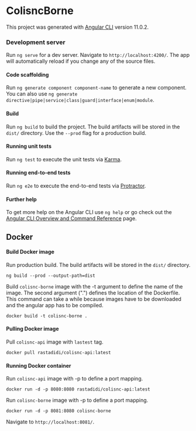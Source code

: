 # ColisncBorne
This project was generated with [Angular CLI](https://github.com/angular/angular-cli) version 11.0.2.

### Development server
Run `ng serve` for a dev server. Navigate to `http://localhost:4200/`. The app will automatically reload if you change any of the source files.

#### Code scaffolding
Run `ng generate component component-name` to generate a new component. You can also use `ng generate directive|pipe|service|class|guard|interface|enum|module`.

#### Build
Run `ng build` to build the project. The build artifacts will be stored in the `dist/` directory. Use the `--prod` flag for a production build.

#### Running unit tests
Run `ng test` to execute the unit tests via [Karma](https://karma-runner.github.io).

#### Running end-to-end tests
Run `ng e2e` to execute the end-to-end tests via [Protractor](http://www.protractortest.org/).

#### Further help
To get more help on the Angular CLI use `ng help` or go check out the [Angular CLI Overview and Command Reference](https://angular.io/cli) page.

## Docker

#### Build Docker image
Run production build. The build artifacts will be stored in the `dist/` directory.
```
ng build --prod --output-path=dist
``` 

Build `colisnc-borne` image with the -t argument to define the name of the image. 
The second argument (".") defines the location of the Dockerfile. 
This command can take a while because images have to be downloaded and the angular app has to be compiled.
```
docker build -t colisnc-borne .
```
#### Pulling Docker image
Pull `colisnc-api` image with `lastest` tag.
```
docker pull rastadidi/colisnc-api:latest
``` 

#### Running Docker container
Run `colisnc-api` image with -p to define a port mapping.
```
docker run -d -p 8080:8080 rastadidi/colisnc-api:latest
```

Run `colisnc-borne` image with -p to define a port mapping.
```
docker run -d -p 8081:8080 colisnc-borne
```

Navigate to `http://localhost:8081/`.
